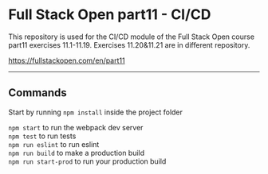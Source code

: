 # Full Stack Open part11 - CI/CD

This repository is used for the CI/CD module of the Full Stack Open course part11 exercises 11.1-11.19. Exercises 11.20&11.21 are in different repository.

https://fullstackopen.com/en/part11

---

## Commands

Start by running `npm install` inside the project folder

`npm start` to run the webpack dev server  
`npm test` to run tests  
`npm run eslint` to run eslint  
`npm run build` to make a production build  
`npm run start-prod` to run your production build  
